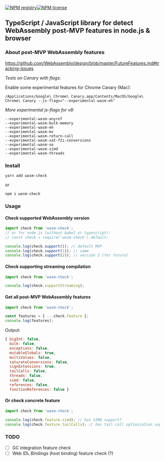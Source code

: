 [![NPM registry](https://img.shields.io/npm/v/wasm-check.svg?style=for-the-badge)](https://yarnpkg.com/en/package/wasm-check)[![NPM license](https://img.shields.io/badge/license-mit-green.svg?style=for-the-badge)](LICENSE.md)

TypeScript / JavaScript library for detect WebAssembly post-MVP features in node.js & browser
---

### About post-MVP WebAssembly features

https://github.com/WebAssembly/design/blob/master/FutureFeatures.md#tracking-issues

_Tests on Canary with flags:_

Enable some experimental features for Chrome Canary (Mac):
```
/Applications/Google\ Chrome\ Canary.app/Contents/MacOS/Google\ Chrome\ Canary --js-flags="--experimental-wasm-eh"
```

_More experimental js-flags for v8:_

```
--experimental-wasm-anyref
--experimental-wasm-bulk-memory
--experimental-wasm-eh
--experimental-wasm-mv
--experimental-wasm-return-call
--experimental-wasm-sat-f2i-conversions
--experimental-wasm-se
--experimental-wasm-simd
--experimental-wasm-threads
```


### Install

```
yarn add wasm-check
```
or
```
npm i wasm-check
```

### Usage

#### Check supported WebAssembly version

```ts
import check from 'wasm-check';
// or for node.js (without babel or typescript):
// const check = require('wasm-check').default;

console.log(check.support()); // default MVP
console.log(check.support(1)); // same
console.log(check.support(2)); // version 2 (for future)
```

#### Check supporting streaming compilation

```ts
import check from 'wasm-check';

console.log(check.supportStreaming);
```

#### Get all post-MVP WebAssembly features

```ts
import check from 'wasm-check';

const features = { ...check.feature };
console.log(features);
```

Output:
```js
{ bigInt: false,
  bulk: false,
  exceptions: false,
  mutableGlobals: true,
  multiValues: false,
  saturateConversions: false,
  signExtensions: true,
  tailCalls: false,
  threads: false,
  simd: false,
  references: false,
  functionReferences: false }
```

#### Or check concrete feature

```ts
import check from 'wasm-check';

console.log(check.feature.simd); // has SIMD support?
console.log(check.feature.tailCalls); // has tail call optimization support?
```

### TODO

- [ ] GC integration feature check
- [ ] Web IDL Bindings (host binding) feature check (?)
